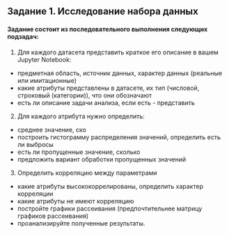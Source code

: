 ## Задание 1. Исследование набора данных

#### Задание состоит из последовательного выполнения следующих подзадач:

1. Для каждого датасета представить краткое его описание в вашем Jupyter Notebook:
* предметная область, источник данных, характер данных (реальные или имитационные)
* какие атрибуты представлены в датасете, их тип (числовой, строковый (категории)), что они обозначают 
* есть ли описание задачи анализа, если есть - представить

2. Для каждого атрибута нужно определить:
* среднее значение, ско
* построить гистограмму распределения значений, определить есть ли выбросы 
* есть ли пропущенные значение, сколько
* предложить вариант обработки пропущенных значений

3. Определить корреляцию между параметрами
* какие атрибуты высококоррелированы, определить характер корреляции 
* какие атрибуты не имеют корреляцию
* постройте графики рассеивания (предпочтительнее матрицу графиков рассеивания)
* проанализируйте полученные результаты.